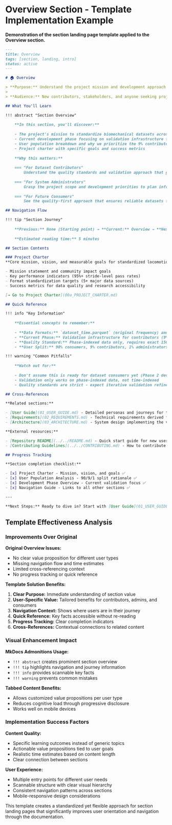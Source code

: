 # Overview Section - Template Implementation Example

**Demonstration of the section landing page template applied to the Overview section.**

```markdown
---
title: Overview
tags: [section, landing, intro]
status: active
---

# 🏠 Overview

> **Purpose:** Understand the project mission and development approach to orient your contribution to standardized locomotion datasets
> 
> **Audience:** New contributors, stakeholders, and anyone seeking project context

## What You'll Learn

!!! abstract "Section Overview"
    
    **In this section, you'll discover:**
    
    - The project's mission to standardize biomechanical datasets across research institutions
    - Current development phase focusing on validation infrastructure for contributors
    - User population breakdown and why we prioritize the 9% contributors first
    - Project charter with specific goals and success metrics
    
    **Why this matters:**
    
    === "For Dataset Contributors"
        Understand the quality standards and validation approach that guides your dataset conversion work
    
    === "For System Administrators"
        Grasp the project scope and development priorities to plan infrastructure and releases
    
    === "For Future Consumers"
        See the quality-first approach that ensures reliable datasets for your research

## Navigation Flow

!!! tip "Section Journey"
    
    **Previous:** None (Starting point) → **Current:** Overview → **Next:** [User Guide](01_USER_GUIDE.md)
    
    **Estimated reading time:** 5 minutes

## Section Contents

### Project Charter
**Core mission, vision, and measurable goals for standardized locomotion datasets**

- Mission statement and community impact goals
- Key performance indicators (95%+ stride-level pass rates)
- Format standardization targets (5+ major data sources)
- Success metrics for data quality and research accessibility

[→ Go to Project Charter](00a_PROJECT_CHARTER.md)

## Quick Reference

!!! info "Key Information"
    
    **Essential concepts to remember:**
    
    - **Data Formats:** `dataset_time.parquet` (original frequency) and `dataset_phase.parquet` (150 points/cycle)
    - **Current Phase:** Validation infrastructure for contributors (9% + 1% users)
    - **Quality Standard:** Phase-indexed data only, requires exact 150 points per gait cycle
    - **User Split:** 90% consumers, 9% contributors, 1% administrators

!!! warning "Common Pitfalls"
    
    **Watch out for:**
    
    - Don't assume this is ready for dataset consumers yet (Phase 2 development)
    - Validation only works on phase-indexed data, not time-indexed
    - Quality standards are strict - expect iterative validation refinement

## Cross-References

**Related sections:**

- [User Guide](01_USER_GUIDE.md) - Detailed personas and journeys for the 90/9/1 user split
- [Requirements](02_REQUIREMENTS.md) - Technical requirements derived from project charter goals
- [Architecture](03_ARCHITECTURE.md) - System design implementing the validation-first approach

**External resources:**

- [Repository README](../../README.md) - Quick start guide for new users
- [Contributing Guidelines](../../CONTRIBUTING.md) - How to contribute datasets and code

## Progress Tracking

**Section completion checklist:**

- [x] Project Charter - Mission, vision, and goals ✅
- [x] User Population Analysis - 90/9/1 split rationale ✅
- [x] Development Phase Overview - Current validation focus ✅
- [x] Navigation Guide - Links to all other sections ✅

---

**Next Steps:** Ready to dive in? Start with [User Guide](01_USER_GUIDE.md) to understand the personas and workflows, or jump to [Architecture](03_ARCHITECTURE.md) if you want to see the technical design.
```

## Template Effectiveness Analysis

### Improvements Over Original

**Original Overview Issues:**
- No clear value proposition for different user types
- Missing navigation flow and time estimates  
- Limited cross-referencing context
- No progress tracking or quick reference

**Template Solution Benefits:**
1. **Clear Purpose:** Immediate understanding of section value
2. **User-Specific Value:** Tailored benefits for contributors, admins, and consumers
3. **Navigation Context:** Shows where users are in their journey
4. **Quick Reference:** Key facts accessible without re-reading
5. **Progress Tracking:** Clear completion indicators
6. **Cross-References:** Contextual connections to related content

### Visual Enhancement Impact

**MkDocs Admonitions Usage:**
- `!!! abstract` creates prominent section overview
- `!!! tip` highlights navigation and journey information  
- `!!! info` provides scannable key facts
- `!!! warning` prevents common mistakes

**Tabbed Content Benefits:**
- Allows customized value propositions per user type
- Reduces cognitive load through progressive disclosure
- Works well on mobile devices

### Implementation Success Factors

**Content Quality:**
- Specific learning outcomes instead of generic topics
- Actionable value propositions tied to user goals
- Realistic time estimates based on content length
- Clear connection between sections

**User Experience:**
- Multiple entry points for different user needs
- Scannable structure with clear visual hierarchy
- Consistent navigation patterns across sections
- Mobile-responsive design considerations

This template creates a standardized yet flexible approach for section landing pages that significantly improves user orientation and navigation through the documentation.